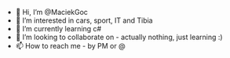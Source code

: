 - 👋 Hi, I’m @MaciekGoc
- 👀 I’m interested in cars, sport, IT and Tibia
- 🌱 I’m currently learning c#
- 💞️ I’m looking to collaborate on - actually nothing, just learning :)
- 📫 How to reach me - by PM or @

<!---
MaciekGoc/MaciekGoc is a ✨ special ✨ repository because its `README.md` (this file) appears on your GitHub profile.
You can click the Preview link to take a look at your changes.
--->
